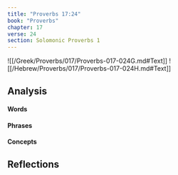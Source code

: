 ```yaml
---
title: "Proverbs 17:24"
book: "Proverbs"
chapter: 17
verse: 24
section: Solomonic Proverbs 1
---
```

![[/Greek/Proverbs/017/Proverbs-017-024G.md#Text]]
![[/Hebrew/Proverbs/017/Proverbs-017-024H.md#Text]]

## Analysis

#### Words

#### Phrases

#### Concepts

## Reflections
